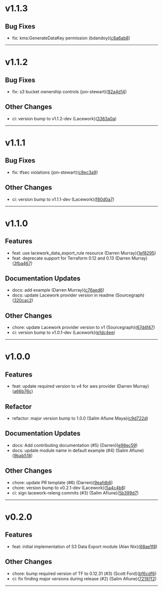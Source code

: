 # v1.1.3

## Bug Fixes
* fix: kms:GenerateDataKey permission (bdandoy)([c8a6ab8](https://github.com/lacework/terraform-aws-s3-data-export/commit/c8a6ab855e2a12ee6457b4f8acad2b15c26ee50d))
---
# v1.1.2

## Bug Fixes
* fix: s3 bucket ownership controls (jon-stewart)([92a4d14](https://github.com/lacework/terraform-aws-s3-data-export/commit/92a4d14b9781c33e84726fc1c6df96e07ce43769))
## Other Changes
* ci: version bump to v1.1.2-dev (Lacework)([3363a0a](https://github.com/lacework/terraform-aws-s3-data-export/commit/3363a0ad192d4d0e62f4287f92bd3f77ae5899a3))
---
# v1.1.1

## Bug Fixes
* fix: tfsec violations (jon-stewart)([c8ec3a9](https://github.com/lacework/terraform-aws-s3-data-export/commit/c8ec3a93bca4cbb6bf65d5fa6a6c6606fa8284a1))
## Other Changes
* ci: version bump to v1.1.1-dev (Lacework)([f80d0a7](https://github.com/lacework/terraform-aws-s3-data-export/commit/f80d0a76fc0f0a45dc9345a219b666ac0b753714))
---
# v1.1.0

## Features
* feat: use lacework_data_export_rule resource (Darren Murray)([1ef8295](https://github.com/lacework/terraform-aws-s3-data-export/commit/1ef829591062ae44fc23bc28630d590733151da7))
* feat: deprecate support for Terraform 0.12 and 0.13 (Darren Murray)([3fba467](https://github.com/lacework/terraform-aws-s3-data-export/commit/3fba4678a488b2d2df99bd9c396a1e0321eee2c7))
## Documentation Updates
* docs: add example (Darren Murray)([c76aed6](https://github.com/lacework/terraform-aws-s3-data-export/commit/c76aed60f9282f6d8a5622649a8a48bcef8dd327))
* docs: update Lacework provider version in readme (Sourcegraph)([320cac2](https://github.com/lacework/terraform-aws-s3-data-export/commit/320cac266ee32d4924377b9fca52ed4728612842))
## Other Changes
* chore: update Lacework provider version to v1 (Sourcegraph)([67d4f47](https://github.com/lacework/terraform-aws-s3-data-export/commit/67d4f47479f0b9b29bea0724de1dd11b46d08057))
* ci: version bump to v1.0.1-dev (Lacework)([e1dc4ee](https://github.com/lacework/terraform-aws-s3-data-export/commit/e1dc4eec859bd807ecb5039f01023df954d099e1))
---
# v1.0.0

## Features
* feat: update required version to v4 for aws provider (Darren Murray)([a66b76c](https://github.com/lacework/terraform-aws-s3-data-export/commit/a66b76c31177c1236a60d19c7d262f43bba89847))
## Refactor
* refactor: major version bump to 1.0.0 (Salim Afiune Maya)([c9d722d](https://github.com/lacework/terraform-aws-s3-data-export/commit/c9d722dd9bd3a79c781bac781c8961fe15d815f8))
## Documentation Updates
* docs: Add contributing documentation (#5) (Darren)([e98ec59](https://github.com/lacework/terraform-aws-s3-data-export/commit/e98ec59d0015a940d4d414235858eff2a5e56db5))
* docs: update module name in default example (#4) (Salim Afiune)([9bab518](https://github.com/lacework/terraform-aws-s3-data-export/commit/9bab5187d2e2e7d5c1b9194273d2c00b50e02492))
## Other Changes
* chore: update PR template (#6) (Darren)([9eafdb6](https://github.com/lacework/terraform-aws-s3-data-export/commit/9eafdb695ffae046e273e8b06038fa5ce52b9a71))
* chore: version bump to v0.2.1-dev (Lacework)([5a4c4b8](https://github.com/lacework/terraform-aws-s3-data-export/commit/5a4c4b81b8028a0245c842006bd8cbf34bf2b6f8))
* ci: sign lacework-releng commits (#3) (Salim Afiune)([5b399d7](https://github.com/lacework/terraform-aws-s3-data-export/commit/5b399d7725818d3cc99df4d2dc6781b7be83317c))
---
# v0.2.0

## Features
* feat: initial implementation of S3 Data Export module (Alan Nix)([68ae1f8](https://github.com/lacework/terraform-aws-s3-data-export/commit/68ae1f87f5bcc591d2f3a0a89c6645d28b563758))
## Other Changes
* chore: bump required version of TF to 0.12.31 (#3) (Scott Ford)([bf6cdf6](https://github.com/lacework/terraform-aws-s3-data-export/commit/bf6cdf68a271cc49560dd66bb60fd590b0b1328c))
* ci: fix finding major versions during release (#2) (Salim Afiune)([72197f2](https://github.com/lacework/terraform-aws-s3-data-export/commit/72197f2f20bf5d67710a2bc2d38d4844427e6d77))
---
